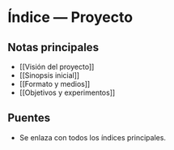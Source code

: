 # Índice — Proyecto

## Notas principales
- [[Visión del proyecto]]
- [[Sinopsis inicial]]
- [[Formato y medios]]
- [[Objetivos y experimentos]]

## Puentes
- Se enlaza con todos los índices principales.
